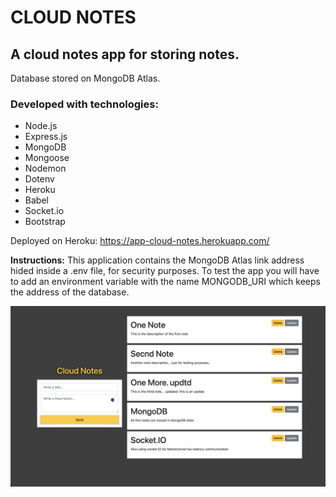 # CLOUD NOTES

## A cloud notes app for storing notes.

Database stored on MongoDB Atlas.

### Developed with technologies:

- Node.js
- Express.js
- MongoDB
- Mongoose
- Nodemon
- Dotenv
- Heroku
- Babel
- Socket.io
- Bootstrap

Deployed on Heroku: https://app-cloud-notes.herokuapp.com/

**Instructions:** This application contains the MongoDB Atlas link address hided inside a .env file, for security purposes. To test the app you will have to add an environment variable with the name MONGODB_URI which keeps the address of the database. 

![cloud-notes](cloud-notes.jpeg)
